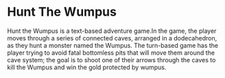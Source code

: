 # Hunt The Wumpus
 Hunt the Wumpus is a text-based adventure game.In the game, the player moves through a series of connected caves, arranged in a dodecahedron, as they hunt a monster named the Wumpus. The turn-based game has the player trying to avoid fatal bottomless pits  that will move them around the cave system; the goal is to shoot one of their arrows through the caves to kill the Wumpus and win the gold protected by wumpus.
